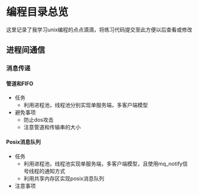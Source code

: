 编程目录总览  
===========
这里记录了我学习unix编程的点点滴滴，将练习代码提交至此方便以后查看或修改  

## 进程间通信  
### 消息传递  
#### 管道和FIFO  
* 任务  
  * 利用进程池，线程池分别实现单服务端，多客户端模型  
* 避免事项  
  * 防止dos攻击  
  * 注意管道和传输串的大小  
#### Posix消息队列  
* 任务  
  * 利用进程池，线程池实现单服务端，多客户端模型，且使用mq_notify信号线程的通知方式  
  * 利用共享内存区实现posix消息队列  
* 注意事项  
